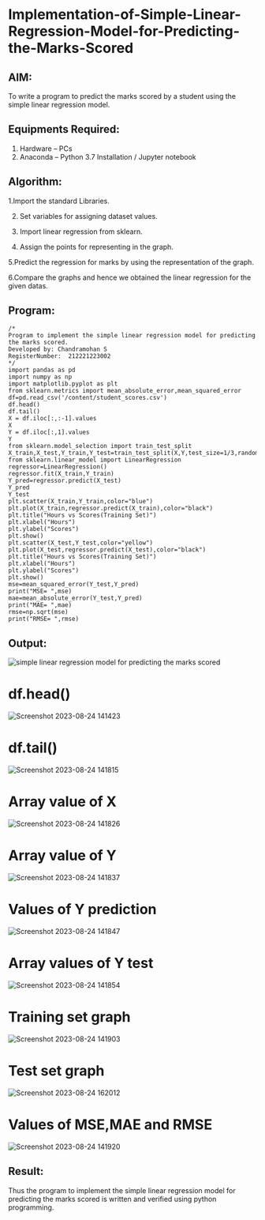 # Implementation-of-Simple-Linear-Regression-Model-for-Predicting-the-Marks-Scored

## AIM:
To write a program to predict the marks scored by a student using the simple linear regression model.

## Equipments Required:
1. Hardware – PCs
2. Anaconda – Python 3.7 Installation / Jupyter notebook

## Algorithm:
 1.Import the standard Libraries.

2. Set variables for assigning dataset values.
   
3. Import linear regression from sklearn.
 
4. Assign the points for representing in the graph.
 
 5.Predict the regression for marks by using the representation of the graph.

 6.Compare the graphs and hence we obtained the linear regression for the given datas.

## Program:
```
/*
Program to implement the simple linear regression model for predicting the marks scored.
Developed by: Chandramohan S
RegisterNumber:  212221223002
*/
import pandas as pd
import numpy as np
import matplotlib.pyplot as plt
from sklearn.metrics import mean_absolute_error,mean_squared_error
df=pd.read_csv('/content/student_scores.csv')
df.head()
df.tail()
X = df.iloc[:,:-1].values
X
Y = df.iloc[:,1].values
Y
from sklearn.model_selection import train_test_split
X_train,X_test,Y_train,Y_test=train_test_split(X,Y,test_size=1/3,random_state=0)
from sklearn.linear_model import LinearRegression
regressor=LinearRegression()
regressor.fit(X_train,Y_train)
Y_pred=regressor.predict(X_test)
Y_pred
Y_test
plt.scatter(X_train,Y_train,color="blue")
plt.plot(X_train,regressor.predict(X_train),color="black")
plt.title("Hours vs Scores(Training Set)")
plt.xlabel("Hours")
plt.ylabel("Scores")
plt.show()
plt.scatter(X_test,Y_test,color="yellow")
plt.plot(X_test,regressor.predict(X_test),color="black")
plt.title("Hours vs Scores(Training Set)")
plt.xlabel("Hours")
plt.ylabel("Scores")
plt.show()
mse=mean_squared_error(Y_test,Y_pred)
print("MSE= ",mse)
mae=mean_absolute_error(Y_test,Y_pred)
print("MAE= ",mae)
rmse=np.sqrt(mse)
print("RMSE= ",rmse)
```
## Output:
![simple linear regression model for predicting the marks scored](sam.png)
# df.head()
![Screenshot 2023-08-24 141423](https://github.com/chandramohan3/Implementation-of-Simple-Linear-Regression-Model-for-Predicting-the-Marks-Scored/assets/142579775/26905b7a-453e-4e02-b1ec-16b149b5b3c5)
# df.tail()
![Screenshot 2023-08-24 141815](https://github.com/chandramohan3/Implementation-of-Simple-Linear-Regression-Model-for-Predicting-the-Marks-Scored/assets/142579775/39c302f6-2926-4dd5-a6e3-95ff255a97d4)

# Array value of X
![Screenshot 2023-08-24 141826](https://github.com/chandramohan3/Implementation-of-Simple-Linear-Regression-Model-for-Predicting-the-Marks-Scored/assets/142579775/88e7978e-23a1-4e0f-9ef4-da9250e6b3ed)

# Array value of Y
![Screenshot 2023-08-24 141837](https://github.com/chandramohan3/Implementation-of-Simple-Linear-Regression-Model-for-Predicting-the-Marks-Scored/assets/142579775/5f72cf98-ceaf-43ec-9482-d9b036cd6a2e)

# Values of Y prediction
![Screenshot 2023-08-24 141847](https://github.com/chandramohan3/Implementation-of-Simple-Linear-Regression-Model-for-Predicting-the-Marks-Scored/assets/142579775/0d41e29e-9f78-4490-857e-9c912d2c62bf)

# Array values of Y test
![Screenshot 2023-08-24 141854](https://github.com/chandramohan3/Implementation-of-Simple-Linear-Regression-Model-for-Predicting-the-Marks-Scored/assets/142579775/8706b56e-f276-41f2-96e2-bd2d98274e5f)

# Training set graph
![Screenshot 2023-08-24 141903](https://github.com/chandramohan3/Implementation-of-Simple-Linear-Regression-Model-for-Predicting-the-Marks-Scored/assets/142579775/c277e823-cb79-4bca-ac0e-00963d8f0795)

# Test set graph
![Screenshot 2023-08-24 162012](https://github.com/chandramohan3/Implementation-of-Simple-Linear-Regression-Model-for-Predicting-the-Marks-Scored/assets/142579775/96bfd221-3ac2-4197-a254-178f581c241a)

# Values of MSE,MAE and RMSE
![Screenshot 2023-08-24 141920](https://github.com/chandramohan3/Implementation-of-Simple-Linear-Regression-Model-for-Predicting-the-Marks-Scored/assets/142579775/56c42b36-03cb-4fc6-8a25-4c84fbee14d3)


## Result:
Thus the program to implement the simple linear regression model for predicting the marks scored is written and verified using python programming.
